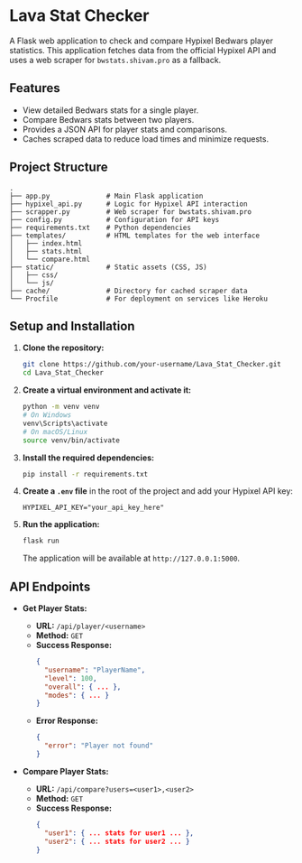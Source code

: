 # Lava Stat Checker

A Flask web application to check and compare Hypixel Bedwars player statistics. This application fetches data from the official Hypixel API and uses a web scraper for `bwstats.shivam.pro` as a fallback.

## Features

- View detailed Bedwars stats for a single player.
- Compare Bedwars stats between two players.
- Provides a JSON API for player stats and comparisons.
- Caches scraped data to reduce load times and minimize requests.

## Project Structure

```
.
├── app.py              # Main Flask application
├── hypixel_api.py      # Logic for Hypixel API interaction
├── scrapper.py         # Web scraper for bwstats.shivam.pro
├── config.py           # Configuration for API keys
├── requirements.txt    # Python dependencies
├── templates/          # HTML templates for the web interface
│   ├── index.html
│   ├── stats.html
│   └── compare.html
├── static/             # Static assets (CSS, JS)
│   ├── css/
│   └── js/
├── cache/              # Directory for cached scraper data
└── Procfile            # For deployment on services like Heroku
```

## Setup and Installation

1.  **Clone the repository:**
    ```bash
    git clone https://github.com/your-username/Lava_Stat_Checker.git
    cd Lava_Stat_Checker
    ```

2.  **Create a virtual environment and activate it:**
    ```bash
    python -m venv venv
    # On Windows
    venv\Scripts\activate
    # On macOS/Linux
    source venv/bin/activate
    ```

3.  **Install the required dependencies:**
    ```bash
    pip install -r requirements.txt
    ```

4.  **Create a `.env` file** in the root of the project and add your Hypixel API key:
    ```
    HYPIXEL_API_KEY="your_api_key_here"
    ```

5.  **Run the application:**
    ```bash
    flask run
    ```
    The application will be available at `http://127.0.0.1:5000`.

## API Endpoints

-   **Get Player Stats:**
    -   **URL:** `/api/player/<username>`
    -   **Method:** `GET`
    -   **Success Response:**
        ```json
        {
          "username": "PlayerName",
          "level": 100,
          "overall": { ... },
          "modes": { ... }
        }
        ```
    -   **Error Response:**
        ```json
        {
          "error": "Player not found"
        }
        ```

-   **Compare Player Stats:**
    -   **URL:** `/api/compare?users=<user1>,<user2>`
    -   **Method:** `GET`
    -   **Success Response:**
        ```json
        {
          "user1": { ... stats for user1 ... },
          "user2": { ... stats for user2 ... }
        }
        ```
